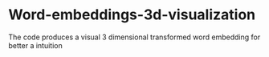 # Word-embeddings-3d-visualization
The code produces a visual 3 dimensional transformed word embedding for better a intuition 
